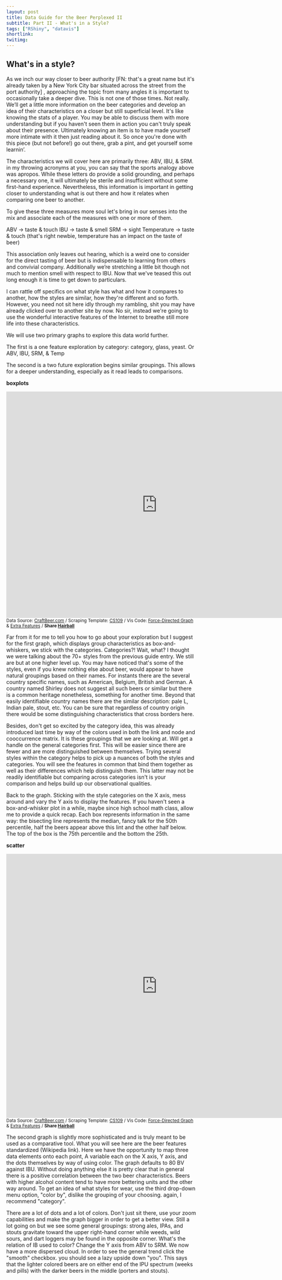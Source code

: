 ```yaml
---
layout: post
title: Data Guide for the Beer Perplexed II
subtitle: Part II - What's in a Style? 
tags: ["RShiny", "datavis"]
shortlink:
twitimg: 
---
```


## What's in a style?


As we inch our way closer to beer authority [FN: that's a great name but it's already taken by a New York City bar situated across the street from the port authority] , approaching the topic from many angles it is important to occasionally take a deeper dive. This is not one of those times. Not really. We’ll get a little more information on the beer categories and develop an idea of their characteristics on a closer but still superficial level. It's like knowing the stats of a player. You may be able to discuss them with more understanding but if you haven't seen them in action you can't truly speak about their presence. Ultimately knowing an item is to have made yourself more intimate with it then just reading about it. So once you're done with this piece (but not before!) go out there, grab a pint, and get yourself some learnin’.


The characteristics we will cover here are primarily three: ABV, IBU, & SRM. in my throwing acronyms at you, you can say that the sports analogy above was apropos. While these letters do provide a solid grounding, and perhaps a necessary one, it will ultimately be sterile and insufficient without some first-hand experience. Nevertheless, this information is important in getting closer to understanding what is out there and how it relates when comparing one beer to another.


To give these three measures more soul let's bring in our senses into the mix and associate each of the measures with one or more of them.


ABV -> taste & touch
IBU -> taste & smell
SRM -> sight
Temperature -> taste & touch (that's right newbie, temperature has an impact on the taste of beer)


This association only leaves out hearing, which is a weird one to consider for the direct tasting of beer but is indispensable to learning from others and convivial company. Additionally we’re stretching a little bit though not much to mention smell with respect to IBU. Now that we've teased this out long enough it is time to get down to particulars.


I can rattle off specifics on what style has what and how it compares to another, how the styles are similar, how they're different and so forth. However, you need not sit here idly through my rambling, shit you may have already clicked over to another site by now. No sir, instead we're going to use the wonderful interactive features of the Internet to breathe still more life into these characteristics.


We will use two primary graphs to explore this data world further. 


The first is a one feature exploration by category: 
category, glass, yeast. 
Or ABV, IBU, SRM, & Temp


The second is a two future exploration begins similar groupings. This allows for a deeper understanding, especially as it read leads to comparisons.

**boxplots**

<iframe src="https://endlesspint8.shinyapps.io/cb_sh_bxplt/" width="800" height="600" frameborder="0" marginwidth="0" marginheight="0"></iframe>
<sub>Data Source: <a href="http://www.craftbeer.com/beer-styles" target="_blank">CraftBeer.com</a> / 
Scraping Template: <a href="https://github.com/cs109/content/blob/master/labs/lab2/Lab_2_A_Live.ipynb" target="_blank">CS109</a> / 
Vis Code: <a href="http://bl.ocks.org/mbostock/4062045" target="_blank">Force-Directed Graph</a> & <a href="http://www.coppelia.io/2014/07/an-a-to-z-of-extra-features-for-the-d3-force-layout/" target="_blank">Extra Features</a> / <b>Share <a href="https://twitter.com/intent/tweet?text=pic.twitter.com/mT5QiQ9Ncz Data Guide for the Beer Perplexed, Part 1&url=http://bit.ly/prplxd1&via=endlesspint8&hashtags=D3,beer,dataviz" target="_blank" title="Share on Twitter">Hairball</a></b></sub>

Far from it for me to tell you how to go about your exploration but I suggest for the first graph, which displays group characteristics as box-and-whiskers, we stick with the categories. Categories?! Wait, what? I thought we were talking about the 70+ styles from the previous guide entry. We still are but at one higher level up. You may have noticed that's some of the styles, even if you knew nothing else about beer, would appear to have natural groupings based on their names. For instants there are the several country specific names, such as American, Belgium, British and German. A country named Shirley does not suggest all such beers or similar but there is a common heritage nonetheless, something for another time. Beyond that easily identifiable country names there are the similar description: pale L, Indian pale, stout, etc. You can be sure that regardless of country origin there would be some distinguishing characteristics that cross borders here.


Besides, don't get so excited by the category idea, this was already introduced last time by way of the colors used in both the link and node and cooccurrence matrix. It is these groupings that we are looking at. Will get a handle on the general categories first. This will be easier since there are fewer and are more distinguished between themselves. Trying several styles within the category helps to pick up a nuances of both the styles and categories. You will see the features in common that bind them together as well as their differences which help distinguish them. This latter may not be readily identifiable but comparing across categories isn't is your comparison and helps build up our observational qualities.


Back to the graph. Sticking with the style categories on the X axis, mess around and vary the Y axis to display the features. If you haven't seen a box-and-whisker plot in a while, maybe since high school math class, allow me to provide a quick recap. Each box represents information in the same way: the bisecting line represents the median, fancy talk for the 50th percentile, half the beers appear above this lint and the other half below. The top of the box is the 75th percentile and the bottom the 25th.

**scatter** 

<iframe src="https://endlesspint8.shinyapps.io/cb_sh_sct/" width="800" height="700" frameborder="0" marginwidth="0" marginheight="0"></iframe>
<sub>Data Source: <a href="http://www.craftbeer.com/beer-styles" target="_blank">CraftBeer.com</a> / 
Scraping Template: <a href="https://github.com/cs109/content/blob/master/labs/lab2/Lab_2_A_Live.ipynb" target="_blank">CS109</a> / 
Vis Code: <a href="http://bl.ocks.org/mbostock/4062045" target="_blank">Force-Directed Graph</a> & <a href="http://www.coppelia.io/2014/07/an-a-to-z-of-extra-features-for-the-d3-force-layout/" target="_blank">Extra Features</a> / <b>Share <a href="https://twitter.com/intent/tweet?text=pic.twitter.com/mT5QiQ9Ncz Data Guide for the Beer Perplexed, Part 1&url=http://bit.ly/prplxd1&via=endlesspint8&hashtags=D3,beer,dataviz" target="_blank" title="Share on Twitter">Hairball</a></b></sub>

The second graph is slightly more sophisticated and is truly meant to be used as a comparative tool. What you will see here are the beer features standardized (Wikipedia link). Here we have the opportunity to map three data elements onto each point, A variable each on the X axis, Y axis, and the dots themselves by way of using color. The graph defaults to 80 BV against IBU. Without doing anything else it is pretty clear that in general there is a positive correlation between the two beer characteristics. Beers with higher alcohol content tend to have more bettering units and the other way around. To get an idea of what styles for wear, use the third drop-down menu option, "color by", dislike the grouping of your choosing. again, I recommend "category". 

There are a lot of dots and a lot of colors. Don't just sit there, use your zoom capabilities and make the graph bigger in order to get a better view. Still a lot going on but we see some general groupings: strong ales, IPAs, and stouts gravitate toward the upper right-hand corner while weeds, wild sours, and dart loggers may be found in the opposite corner. What's the relation of IB used to color? Change the Y axis from ABV to SRM. We now have a more dispersed cloud. In order to see the general trend click the "smooth" checkbox. you should see a lazy upside down "you". This says that the lighter colored beers are on either end of the IPU spectrum (weeks and pills) with the darker beers in the middle (porters and stouts).




